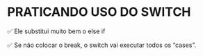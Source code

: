 # PRATICANDO USO DO SWITCH

✅ Ele substitui muito bem o else if


✅ Se não colocar o break, o switch vai executar todos os “cases”.
